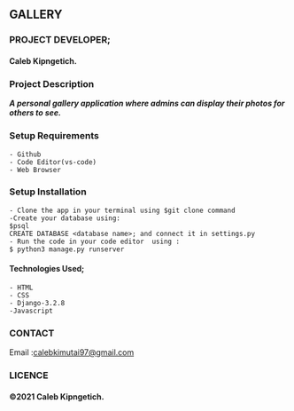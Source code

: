 ## GALLERY
### PROJECT DEVELOPER;
 #### Caleb Kipngetich.

### Project Description
 ***A personal gallery application where admins can display their photos for others to see.***


### Setup Requirements
    - Github
    - Code Editor(vs-code)
    - Web Browser

### Setup Installation 
    - Clone the app in your terminal using $git clone command
    -Create your database using:
    $psql
    CREATE DATABASE <database name>; and connect it in settings.py
    - Run the code in your code editor  using :
    $ python3 manage.py runserver


#### Technologies Used;
    - HTML
    - CSS
    - Django-3.2.8
    -Javascript

### CONTACT
 Email :calebkimutai97@gmail.com

 ### LICENCE
#### &copy;2021 Caleb Kipngetich.